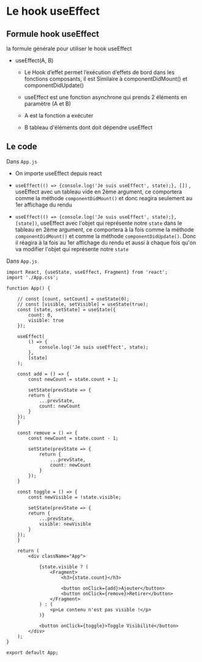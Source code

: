 # Le hook useEffect

## Formule hook useEffect

la formule générale pour utiliser le hook useEffect

- useEffect(A, B)

    - Le Hook d’effet permet l’exécution d’effets de bord dans les fonctions composants, il est Similaire à componentDidMount() et componentDidUpdate()

    - useEffect est une fonction asynchrone qui prends 2 éléments en paramètre (A et B)

    - A est la fonction a exécuter
    
    - B tableau d'éléments dont doit dépendre useEffect

## Le code

Dans `App.js`

- On importe useEffect depuis react

- `useEffect(() => {console.log('Je suis useEffect', state);}, [])` , useEffect avec un tableau vide en 2ème argument, ce comportera comme la méthode `componentDidMount()` et donc reagira seulement au 1er affichage du rendu

- `useEffect(() => {console.log('Je suis useEffect', state);}, [state])`, useEffect avec l'objet qui représente notre `state` dans le tableau en 2ème argument, ce comportera à la fois comme la méthode `componentDidMount()` et comme la méthode `componentDidUpdate()`. Donc il réagira à la fois au 1er affichage du rendu et aussi à chaque fois qu'on va modifier l'objet qui représente notre `state`

Dans `App.js`

    import React, {useState, useEffect, Fragment} from 'react';
    import './App.css';

    function App() {

        // const [count, setCount] = useState(0);
        // const [visible, setVisible] = useState(true);
        const [state, setState] = useState({
            count: 0,
            visible: true
        });

        useEffect(
            () => {
                console.log('Je suis useEffect', state);
            }, 
            [state]
        );

        const add = () => {
            const newCount = state.count + 1;
            
            setState(prevState => {
            return {
                ...prevState,
                count: newCount
            }
        });
        }

        const remove = () => {
            const newCount = state.count - 1;

            setState(prevState => {
                return {
                    ...prevState,
                    count: newCount
                }
            });
        }

        const toggle = () => {
            const newVisible = !state.visible;
            
            setState(prevState => {
            return {
                ...prevState,
                visible: newVisible
            }
        });
        }

        return (
            <div className="App">

                {state.visible ? (
                    <Fragment>
                        <h3>{state.count}</h3>

                        <button onClick={add}>Ajouter</button>
                        <button onClick={remove}>Retirer</button>
                    </Fragment>
                ) : (
                    <p>Le contenu n'est pas visible !</p>
                )}

                <button onClick={toggle}>Toggle Visibilité</button>
            </div>
        );
    }

    export default App;




